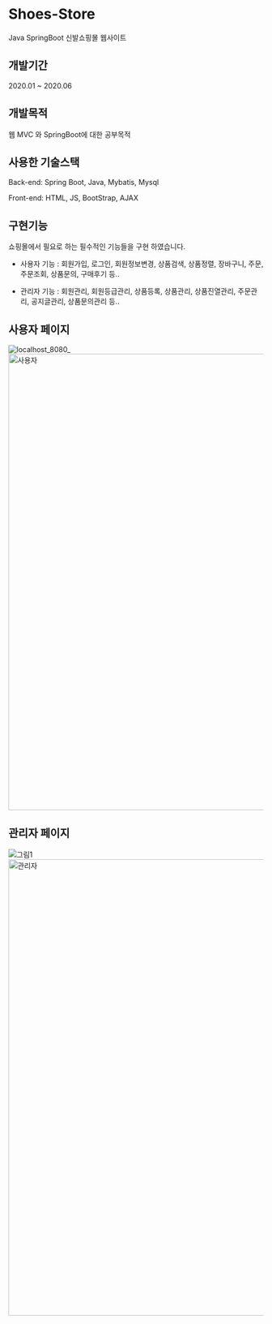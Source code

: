 # Shoes-Store    
 Java SpringBoot 신발쇼핑몰 웹사이트 


## 개발기간  
2020.01 ~ 2020.06


## 개발목적  
웹 MVC 와 SpringBoot에 대한 공부목적


## 사용한 기술스택


Back-end: Spring Boot, Java, Mybatis, Mysql  

Front-end: HTML, JS, BootStrap, AJAX  


## 구현기능

쇼핑몰에서 필요로 하는 필수적인 기능들을 구현 하였습니다.  
  
  
- 사용자 기능 : 회원가입, 로그인, 회원정보변경, 상품검색, 상품정렬, 장바구니, 주문, 주문조회, 상품문의, 구매후기 등..  
  
  
- 관리자 기능 : 회원관리, 회원등급관리, 상품등록, 상품관리, 상품진열관리, 주문관리, 공지글관리, 상품문의관리 등..  


## 사용자 페이지
![localhost_8080_](https://user-images.githubusercontent.com/26829633/82759490-cd643b80-9e28-11ea-9af0-7967caa3c4b7.png)
<img width="900" alt="사용자" src="https://user-images.githubusercontent.com/26829633/83316823-3c93c280-a263-11ea-8ab7-83941567432d.PNG">

## 관리자 페이지
![그림1](https://user-images.githubusercontent.com/26829633/83317006-98128000-a264-11ea-98ac-41229c972edd.png)
<img width="900" alt="관리자" src="https://user-images.githubusercontent.com/26829633/83317223-0f94df00-a266-11ea-90d6-a739b8063b9a.PNG">
